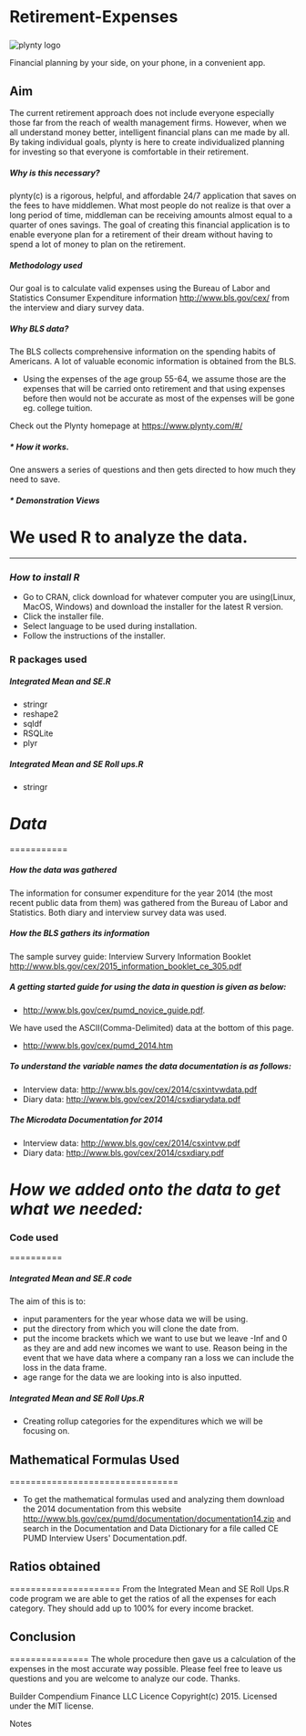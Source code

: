 # Retirement-Expenses

##### 
![plynty logo](https://pbs.twimg.com/profile_images/730095911687184384/C34I9Sh-.jpg)

Financial planning by your side, on your phone, in a convenient app.


## Aim
The current retirement approach does not include everyone especially those far from the reach of wealth management firms. However, when we all understand money better, intelligent financial plans can me made by all. By taking individual goals, plynty is here to create individualized planning for investing so that everyone is comfortable in their retirement.

##### Why is this necessary?
plynty(c) is a rigorous, helpful, and affordable 24/7 application that saves on the fees to have middlemen. What most people do not realize is that over a long period of time, middleman can be receiving amounts almost equal to a quarter of ones savings. The goal of creating this financial application is to enable everyone plan for a retirement of their dream without having to spend a lot of money to plan on the retirement.

##### Methodology used
Our goal is to calculate valid expenses using the Bureau of Labor and Statistics Consumer Expenditure information http://www.bls.gov/cex/ from the interview and diary survey data.
##### Why BLS data?
The BLS collects comprehensive information on the spending habits of Americans. A lot of valuable economic information is obtained from the BLS.

+ Using the expenses of the age group 55-64, we assume those are the expenses that will be carried onto retirement and that using expenses before then would not be accurate as most of the expenses will be gone eg. college tuition.


Check out the Plynty homepage at https://www.plynty.com/#/
##### * How it works.
One answers a series of questions and then gets directed to how much they need to save. 

##### * Demonstration Views


 
# **We used R to analyze the data.**
-------------------------------------

### *How to install R*

* Go to CRAN, click download for whatever computer you are using(Linux, MacOS, Windows) and download the installer for the latest R version.
* Click the installer file.
* Select language to be used during installation.
* Follow the instructions of the installer.

### R packages used
##### Integrated Mean and SE.R
+ stringr 
+ reshape2
+ sqldf
+ RSQLite
+ plyr

##### Integrated Mean and SE Roll ups.R
* stringr


# *Data*
===========
##### *How the data was gathered*
The information for consumer expenditure for the year 2014 (the most recent public data from them) was gathered from the Bureau of Labor and Statistics. Both diary and interview survey data was used.

##### *How the BLS gathers its information*
The sample survey guide: 
Interview Survery Information Booklet http://www.bls.gov/cex/2015_information_booklet_ce_305.pdf

##### *A getting started guide for using the data in question is given as below:*
* http://www.bls.gov/cex/pumd_novice_guide.pdf.

We have used the ASCII(Comma-Delimited) data at the bottom of this page.
* http://www.bls.gov/cex/pumd_2014.htm

##### *To understand the variable names the data documentation is as follows:*
* Interview data: http://www.bls.gov/cex/2014/csxintvwdata.pdf
* Diary data: http://www.bls.gov/cex/2014/csxdiarydata.pdf

##### *The Microdata Documentation for 2014*
* Interview data: http://www.bls.gov/cex/2014/csxintvw.pdf
* Diary data: http://www.bls.gov/cex/2014/csxdiary.pdf

# *How we added onto the data to get what we needed:*


### **Code used**
==========

##### Integrated Mean and SE.R code
The aim of this is to:
+ input paramenters for the year whose data we will be using.
+ put the directory from which you will clone the date from.
+ put the income brackets which we want to use but we leave -Inf and 0 as they are and add new incomes we want to use. Reason being in the event that we have data where a company ran a loss we can include the loss in the data frame.
+ age range for the data we are looking into is also inputted.

##### Integrated Mean and SE Roll Ups.R
+ Creating rollup categories for the expenditures which we will be focusing on.


## **Mathematical Formulas Used**
================================
+ To get the mathematical formulas used and analyzing them download the 2014 documentation from this website http://www.bls.gov/cex/pumd/documentation/documentation14.zip and search in the Documentation and Data Dictionary for a file called CE PUMD Interview Users' Documentation.pdf.

## **Ratios obtained**
=====================
From the Integrated Mean and SE Roll Ups.R code program we are able to get the ratios of all the expenses for each category. They should add up to 100% for every income bracket.

## **Conclusion**
===============
The whole procedure then gave us a calculation of the expenses in the most accurate way possible. Please feel free to leave us questions and you are welcome to analyze our code.
Thanks.





Builder
Compendium Finance LLC
Licence
Copyright(c) 2015. Licensed under the MIT license.

Notes

  
